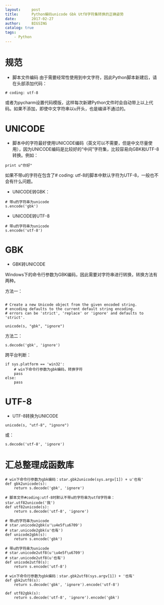 ```yaml
---
layout:     post
title:      Python编码unicode Gbk Utf8字符集转换的正确姿势
date:       2017-02-27
author:     BIGSING
catalog: true
tags:
    - Python
---
```


# 规范
- 脚本文件编码
由于需要经常性使用到中文字符，因此Python脚本新建后，请在头部添加代码：
```
# coding: utf-8
```
或者为pycharm设置代码模版，这样每次新建Python文件时会自动带上以上代码。如果不添加，即使中文字符串以u开头，也是编译不通过的。

# UNICODE
- 脚本中的字符最好使用UNICODE编码（英文可以不需要，但是中文尽量使用），因为UNICODE编码是比较好的“中间”字符集，比较容易向GBK和UTF-8转换。例如：
```
print u"你好"
```
如果不带u的字符在包含了# coding: utf-8的脚本中默认字符为UTF-8，一般也不会有什么问题。


- UNICODE转GBK：
```
# 带u的字符串为unicode
s.encode('gbk')
```

- UNICODE转UTF-8
```
# 带u的字符串为unicode
s.encode('utf-8')
```

# GBK
- GBK转UNICODE

Windows下的命令行参数为GBK编码，因此需要对字符串进行转换，转换方法有两种。

方法一：

```

# Create a new Unicode object from the given encoded string.
# encoding defaults to the current default string encoding.
# errors can be 'strict', 'replace' or 'ignore' and defaults to 'strict'.

unicode(s, "gbk", "ignore")
```
方法二：
```
s.decode('gbk', 'ignore')
```

跨平台判断：

```
if sys.platform == 'win32':
    # win下命令行参数为gbk编码，转换字符
    pass
else:
    pass
```

# UTF-8
- UTF-8转换为UNICODE
```
unicode(s, "utf-8", "ignore")
```
或：
```
s.decode('utf-8', 'ignore')
```


# 汇总整理成函数库

```
# win下命令行参数为gbk编码：star.gbk2unicode(sys.argv[1]) + u'也有'
def gbk2unicode(s):
    return s.decode('gbk', 'ignore')

# 脚本文件#coding:utf-8时默认不带u的字符串为utf8字符串：star.utf82unicode('我')
def utf82unicode(s):
    return s.decode('utf-8', 'ignore')

# 带u的字符串为unicode
# star.unicode2gbk(u'\u4e5f\u6709')
# star.unicode2gbk(u'也有')
def unicode2gbk(s):
    return s.encode('gbk')

# 带u的字符串为unicode
# star.unicode2utf8(u'\u4e5f\u6709')
# star.unicode2utf8(u'也有')
def unicode2utf8(s):
    return s.encode('utf-8')

# win下命令行参数为gbk编码：star.gbk2utf8(sys.argv[1]) + '也有'
def gbk2utf8(s):
    return s.decode('gbk', 'ignore').encode('utf-8')

def utf82gbk(s):
    return s.decode('utf-8', 'ignore').encode('gbk')

```
